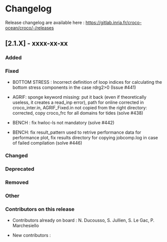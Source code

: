 # Changelog

Release changelog are available here : https://gitlab.inria.fr/croco-ocean/croco/-/releases

## [2.1.X] - xxxx-xx-xx

### Added

### Fixed

- BOTTOM STRESS : Incorrect definition of loop indices for calculating
  the bottom stress components in the case rdrg2>0 (Issue #441)

- AGRIF: sponge keyword missing: put it back (even if theoretically useless, it creates a read_inp error), path for online corrected in croco_inter.in,
  AGRIF_Fixed.in not copied from the right directory: corrected, copy croco_frc for all domains for tides  (solve #438)

- BENCH : fix hwloc-ls not mandatory (solve #442)
- BENCH: fix result_pattern used to retrive performance data for performance plot, fix
  results directory for copying jobcomp.log in case of failed compilation (solve #446)

### Changed


### Deprecated


### Removed


### Other


### Contributors on this release

- Contributors already on board : 
  N. Ducousso, S. Jullien, S. Le Gac, P. Marchesiello

- New contributors : 
